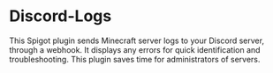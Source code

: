 # Discord-Logs

This Spigot plugin sends Minecraft server logs to your Discord server, through a webhook.
It displays any errors for quick identification and troubleshooting.
This plugin saves time for administrators of servers.
